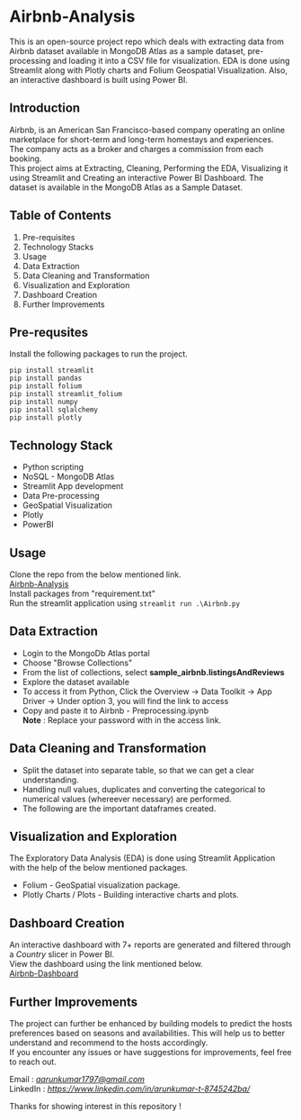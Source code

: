 # Airbnb-Analysis
This is an open-source project repo which deals with extracting data from Airbnb dataset available in MongoDB Atlas as a sample dataset, pre-processing and loading it into a CSV file for visualization. EDA is done using Streamlit along with Plotly charts and Folium Geospatial Visualization. Also, an interactive dashboard is built using Power BI.

## Introduction
Airbnb, is an American San Francisco-based company operating an online marketplace for short-term and long-term homestays and experiences.  
The company acts as a broker and charges a commission from each booking.  
This project aims at Extracting, Cleaning, Performing the EDA, Visualizing it using Streamlit and Creating an interactive Power BI Dashboard. The dataset is available in the MongoDB Atlas as a Sample Dataset.  

## Table of Contents
1. Pre-requisites
2. Technology Stacks 
3. Usage
4. Data Extraction
5. Data Cleaning and Transformation
6. Visualization and Exploration
7. Dashboard Creation
8. Further Improvements  

## Pre-requsites
Install the following packages to run the project. 
```
pip install streamlit
pip install pandas
pip install folium
pip install streamlit_folium
pip install numpy
pip install sqlalchemy
pip install plotly

```

## Technology Stack
- Python scripting 
- NoSQL - MongoDB Atlas
- Streamlit App development
- Data Pre-processing
- GeoSpatial Visualization
- Plotly
- PowerBI  

## Usage
Clone the repo from the below mentioned link.  
[Airbnb-Analysis](https://github.com/Arun-kumarT/airbnb-analysis.git)   
Install packages from "requirement.txt"  
Run the streamlit application using `streamlit run .\Airbnb.py`      

## Data Extraction 
- Login to the MongoDb Atlas portal  
- Choose "Browse Collections"  
- From the list of collections, select **sample_airbnb.listingsAndReviews**  
- Explore the dataset available  
- To access it from Python, Click the Overview -> Data Toolkit -> App Driver -> Under option 3, you will find the link to access  
- Copy and paste it to Airbnb - Preprocessing.ipynb  
**Note** : Replace your password with <password> in the access link.  

## Data Cleaning and Transformation
- Split the dataset into separate table, so that we can get a clear understanding.
- Handling null values, duplicates and converting the categorical to numerical values (whereever necessary) are performed.
- The following are the important dataframes created.

## Visualization and Exploration
The Exploratory Data Analysis (EDA) is done using Streamlit Application with the help of the below mentioned packages.  
- Folium - GeoSpatial visualization package.  
- Plotly Charts / Plots - Building interactive charts and plots.

## Dashboard Creation
An interactive dashboard with 7+ reports are generated and filtered through a *Country* slicer in Power BI.  
View the dashboard using the link mentioned below.  
[Airbnb-Dashboard](https://github.com/Arun-kumarT/airbnb-analysis/blob/main/airbnb_powerbi.png)

## Further Improvements  
The project can further be enhanced by building models to predict the hosts preferences based on seasons and availabilities. This will help us to better understand and recommend to the hosts accordingly.  
If you encounter any issues or have suggestions for improvements, feel free to reach out.  
  
Email : *aarunkumar1797@gmail.com*  
LinkedIn : *https://www.linkedin.com/in/arunkumar-t-8745242ba/*
  
Thanks for showing interest in this repository ! 
